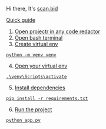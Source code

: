 <p>Hi there, It's  <a href="https://scan.bid/" target="_blank">scan.bid</p>

Quick guide 

1. Open projectr in any code redactor
2. Open bash terminal
3. Create virtual env

```
python -m venv venv
```
4. Open your virtual env
```
.\venv\Scripts\activate
```
5. Install dependencies
```
pip install -r requirements.txt
```
6. Run the project
```
python app.py
```
